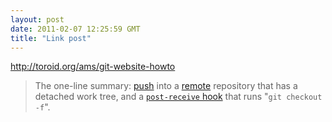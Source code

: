```yaml
---
layout: post
date: 2011-02-07 12:25:59 GMT
title: "Link post"
---
```

<http://toroid.org/ams/git-website-howto>

> The one-line summary: [push](http://www.kernel.org/pub/software/scm/git/docs/git-push.html) into a [remote](http://www.kernel.org/pub/software/scm/git/docs/git-remote.html) repository that has a detached work tree, and a [`post-receive` hook](http://www.kernel.org/pub/software/scm/git/docs/githooks.html) that runs "`git checkout -f`".